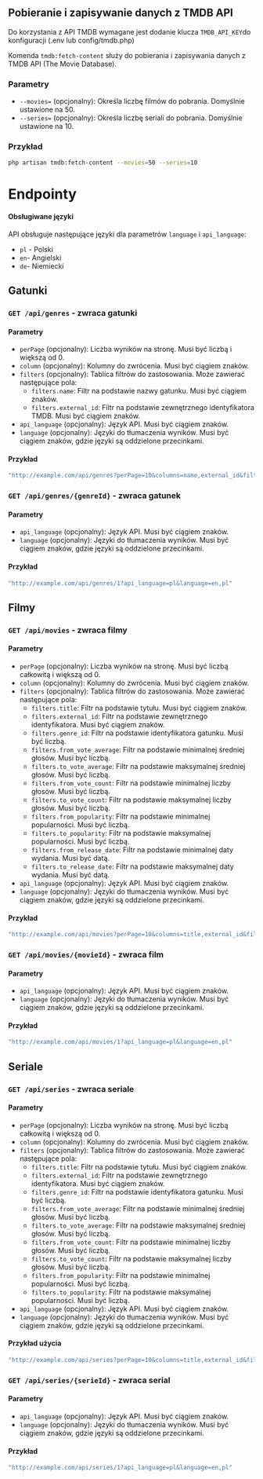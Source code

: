 ## Pobieranie i zapisywanie danych z TMDB API  

Do korzystania z API TMDB wymagane jest dodanie klucza `TMDB_API_KEY`do konfiguracji (.env lub config/tmdb.php) 

Komenda `tmdb:fetch-content` służy do pobierania i zapisywania danych z TMDB API (The Movie Database).

### Parametry
- `--movies=` (opcjonalny): Określa liczbę filmów do pobrania. Domyślnie ustawione na 50.
- `--series=` (opcjonalny): Określa liczbę seriali do pobrania. Domyślnie ustawione na 10.

### Przykład

```sh
php artisan tmdb:fetch-content --movies=50 --series=10
````

# Endpointy

#### Obsługiwane języki

API obsługuje następujące języki dla parametrów `language` i `api_language`:

- `pl` - Polski
- `en`- Angielski
- `de`- Niemiecki

## Gatunki

### `GET /api/genres` - zwraca gatunki

#### Parametry

- `perPage` (opcjonalny): Liczba wyników na stronę. Musi być liczbą i większą od 0.
- `column` (opcjonalny): Kolumny do zwrócenia. Musi być ciągiem znaków.
- `filters` (opcjonalny): Tablica filtrów do zastosowania. Może zawierać następujące pola:
    - `filters.name`: Filtr na podstawie nazwy gatunku. Musi być ciągiem znaków.
    - `filters.external_id`: Filtr na podstawie zewnętrznego identyfikatora TMDB. Musi być ciągiem znaków.
- `api_language` (opcjonalny): Język API. Musi być ciągiem znaków.
- `language` (opcjonalny): Języki do tłumaczenia wyników. Musi być ciągiem znaków, gdzie języki są oddzielone przecinkami.

#### Przykład
```sh
"http://example.com/api/genres?perPage=10&columns=name,external_id&filters[name]=comedy&api_language=pl&language=en,pl"
```
### `GET /api/genres/{genreId}` - zwraca gatunek

#### Parametry

- `api_language` (opcjonalny): Język API. Musi być ciągiem znaków.
- `language` (opcjonalny): Języki do tłumaczenia wyników. Musi być ciągiem znaków, gdzie języki są oddzielone przecinkami.

#### Przykład
```sh
"http://example.com/api/genres/1?api_language=pl&language=en,pl"
```

## Filmy
### `GET /api/movies` - zwraca filmy

#### Parametry

- `perPage` (opcjonalny): Liczba wyników na stronę. Musi być liczbą całkowitą i większą od 0.
- `column` (opcjonalny): Kolumny do zwrócenia. Musi być ciągiem znaków.
- `filters` (opcjonalny): Tablica filtrów do zastosowania. Może zawierać następujące pola:
    - `filters.title`: Filtr na podstawie tytułu. Musi być ciągiem znaków.
    - `filters.external_id`: Filtr na podstawie zewnętrznego identyfikatora. Musi być ciągiem znaków.
    - `filters.genre_id`: Filtr na podstawie identyfikatora gatunku. Musi być liczbą.
    - `filters.from_vote_average`: Filtr na podstawie minimalnej średniej głosów. Musi być liczbą.
    - `filters.to_vote_average`: Filtr na podstawie maksymalnej średniej głosów. Musi być liczbą.
    - `filters.from_vote_count`: Filtr na podstawie minimalnej liczby głosów. Musi być liczbą.
    - `filters.to_vote_count`: Filtr na podstawie maksymalnej liczby głosów. Musi być liczbą.
    - `filters.from_popularity`: Filtr na podstawie minimalnej popularności. Musi być liczbą.
    - `filters.to_popularity`: Filtr na podstawie maksymalnej popularności. Musi być liczbą.
    - `filters.from_release_date`: Filtr na podstawie minimalnej daty wydania. Musi być datą.
    - `filters.to_release_date`: Filtr na podstawie maksymalnej daty wydania. Musi być datą.
- `api_language` (opcjonalny): Język API. Musi być ciągiem znaków.
- `language` (opcjonalny): Języki do tłumaczenia wyników. Musi być ciągiem znaków, gdzie języki są oddzielone przecinkami.

#### Przykład

```sh
"http://example.com/api/movies?perPage=10&columns=title,external_id&filters[title]=Inception&filters[genre_id]=1,2&filters[from_release_date]=01-01-2023&filters[to_release_date]=31-12-2024&api_language=pl&language=en,pl"
```
### `GET /api/movies/{movieId}` - zwraca film

#### Parametry

- `api_language` (opcjonalny): Język API. Musi być ciągiem znaków.
- `language` (opcjonalny): Języki do tłumaczenia wyników. Musi być ciągiem znaków, gdzie języki są oddzielone przecinkami.

#### Przykład
```sh
"http://example.com/api/movies/1?api_language=pl&language=en,pl"
```
## Seriale

### `GET /api/series` - zwraca seriale

#### Parametry

- `perPage` (opcjonalny): Liczba wyników na stronę. Musi być liczbą całkowitą i większą od 0.
- `column` (opcjonalny): Kolumny do zwrócenia. Musi być ciągiem znaków.
- `filters` (opcjonalny): Tablica filtrów do zastosowania. Może zawierać następujące pola:
    - `filters.title`: Filtr na podstawie tytułu. Musi być ciągiem znaków.
    - `filters.external_id`: Filtr na podstawie zewnętrznego identyfikatora. Musi być ciągiem znaków.
    - `filters.genre_id`: Filtr na podstawie identyfikatora gatunku. Musi być liczbą.
    - `filters.from_vote_average`: Filtr na podstawie minimalnej średniej głosów. Musi być liczbą.
    - `filters.to_vote_average`: Filtr na podstawie maksymalnej średniej głosów. Musi być liczbą.
    - `filters.from_vote_count`: Filtr na podstawie minimalnej liczby głosów. Musi być liczbą.
    - `filters.to_vote_count`: Filtr na podstawie maksymalnej liczby głosów. Musi być liczbą.
    - `filters.from_popularity`: Filtr na podstawie minimalnej popularności. Musi być liczbą.
    - `filters.to_popularity`: Filtr na podstawie maksymalnej popularności. Musi być liczbą.
- `api_language` (opcjonalny): Język API. Musi być ciągiem znaków.
- `language` (opcjonalny): Języki do tłumaczenia wyników. Musi być ciągiem znaków, gdzie języki są oddzielone przecinkami.

#### Przykład użycia

```sh
"http://example.com/api/series?perPage=10&columns=title,external_id&filters[title]=Inception&filters[genre_id]=1,2&api_language=pl&language=en,pl"
```
### `GET /api/series/{serieId}` - zwraca serial

#### Parametry

- `api_language` (opcjonalny): Język API. Musi być ciągiem znaków.
- `language` (opcjonalny): Języki do tłumaczenia wyników. Musi być ciągiem znaków, gdzie języki są oddzielone przecinkami.

#### Przykład
```sh
"http://example.com/api/series/1?api_language=pl&language=en,pl"
```
